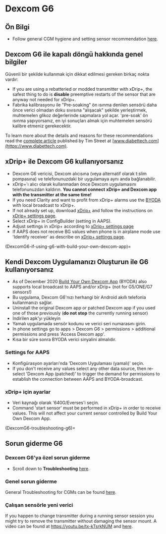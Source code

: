 # Dexcom G6

## Ön Bilgi

-   Follow general CGM hygiene and setting sensor recommendation [here](../Hardware/GeneralCGMRecommendation.md).

## Dexcom G6 ile kapalı döngü hakkında genel bilgiler

Güvenli bir şekilde kullanmak için dikkat edilmesi gereken birkaç nokta vardır:

-   If you are using a rebatteried or modded transmitter with xDrip+, the safest thing to do is **disable** preemptive restarts of the sensor that are anyway not needed for xDrip+.
-   Fabrika kalibrasyonu ile "Pre-soaking" ön ısınma denilen sensörü daha önce verici olmadan doku sıvısına "alışacak" şekilde yerleştirmek, muhtemelen glikoz değerlerinde sapmalara yol açar. 'pre-soak' ön ısınma yapıyorsanız, en iyi sonuçları almak için muhtemelen sensörü kalibre etmeniz gerekecektir.

To learn more about the details and reasons for these recommendations read the [complete article](https://www.diabettech.com/artificial-pancreas/diy-looping-and-cgm/) published by Tim Street at [www.diabettech.com](https://www.diabettech.com).

## xDrip+ ile Dexcom G6 kullanıyorsanız

-   Dexcom G6 vericisi, Dexcom alıcısına (veya alternatif olarak t:slim pompasına) ve telefonunuzdaki bir uygulamaya aynı anda bağlanabilir.
-   xDrip+'ı alıcı olarak kullanmadan önce Dexcom uygulamasını telefonunuzdan kaldırın. **You cannot connect xDrip+ and Dexcom app with the transmitter at the same time!**
-   If you need Clarity and want to profit from xDrip+ alarms use the [BYODA](DexcomG6-if-using-g6-with-build-your-own-dexcom-app) with local broadcast to xDrip+.
-   If not already set up, download [xDrip+](https://github.com/NightscoutFoundation/xDrip) and follow the instructions on [xDrip+ settings page](../Configuration/xdrip.md).
-   Select xDrip+ in ConfigBuilder (setting in AAPS).
-   Adjust settings in xDrip+ according to [xDrip+ settings page](../Configuration/xdrip.md)
-   If AAPS does not receive BG values when phone is in airplane mode use 'Identify receiver' as describe on [xDrip+ settings page](../Configuration/xdrip.md).

(DexcomG6-if-using-g6-with-build-your-own-dexcom-app)=
## Kendi Dexcom Uygulamanızı Oluşturun ile G6 kullanıyorsanız

-   As of December 2020 [Build Your Own Dexcom App](https://docs.google.com/forms/d/e/1FAIpQLScD76G0Y-BlL4tZljaFkjlwuqhT83QlFM5v6ZEfO7gCU98iJQ/viewform?fbzx=2196386787609383750&fbclid=IwAR2aL8Cps1s6W8apUVK-gOqgGpA-McMPJj9Y8emf_P0-_gAsmJs6QwAY-o0) (BYODA) also supports local broadcast to AAPS and/or xDrip+ (not for G5/ONE/G7 sensors!)
-   Bu uygulama, Dexcom G6'nızı herhangi bir Android akıllı telefonla kullanmanızı sağlar.
-   Uninstall the original Dexcom app or patched Dexcom app if you used one of those previously (**do not stop** the currently running sensor)
-   İndirilen apk'yı yükleyin
-   Yamalı uygulamada sensör kodunu ve verici seri numarasını girin.
-   In phone settings go to apps > Dexcom G6 > permissions > additional permissions and press 'Access Dexcom app'.
-   Kısa bir süre sonra BYODA verici sinyalini almalıdır.

### Settings for AAPS

-   Konfigürasyon ayarları'nda 'Dexcom Uygulaması (yamalı)' seçin.
-   If you don't receive any values select any other data source, then re-select 'Dexcom App (patched)' to trigger the demand for permissions to establish the connection between AAPS and BYODA-broadcast.

### xDrip+ için ayarlar

-   Veri kaynağı olarak '640G/Everses'i seçin.
-   Command 'start sensor' must be performed in xDrip+ in order to receive values. This will not affect your current sensor controlled by Build Your Own Dexcom App.


(DexcomG6-troubleshooting-g6)=
## Sorun giderme G6

### Dexcom G6'ya özel sorun giderme

-   Scroll down to **Troubleshooting** [here](https://navid200.github.io/xDrip/docs/Dexcom_page.html).

### Genel sorun giderme

General Troubleshooting for CGMs can be found [here](./GeneralCGMRecommendation.md#troubleshooting).

### Çalışan sensörle yeni verici

If you happen to change transmitter during a running sensor session you might try to remove the transmitter without damaging the sensor mount. A video can be found at <https://youtu.be/tx-kTsrkNUM> and [here](https://navid200.github.io/xDrip/docs/Remove-transmitter.html).
